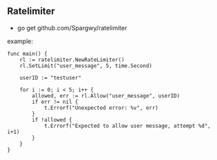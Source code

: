 ## Ratelimiter
- go get github.com/Spargwy/ratelimiter

example:
```
func main() {
    rl := ratelimiter.NewRateLimiter()
	rl.SetLimit("user_message", 5, time.Second)

	userID := "testuser"

	for i := 0; i < 5; i++ {
		allowed, err := rl.Allow("user_message", userID)
		if err != nil {
			t.Errorf("Unexpected error: %v", err)
		}
		if !allowed {
			t.Errorf("Expected to allow user message, attempt %d", i+1)
		}
	}
}
```